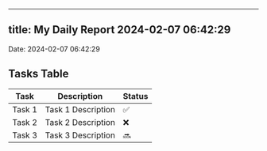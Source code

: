 
---
title: My Daily Report 2024-02-07 06:42:29
---

Date: 2024-02-07 06:42:29

## Tasks Table

| Task | Description | Status |
|------|-------------|--------|
| Task 1 | Task 1 Description | ✅ |
| Task 2 | Task 2 Description | ❌ |
| Task 3 | Task 3 Description | 🔜 |
